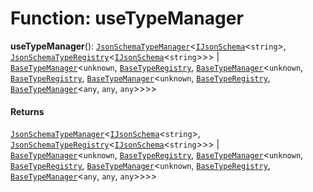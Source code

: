 # Function: useTypeManager

**useTypeManager**(): [`JsonSchemaTypeManager`](/auto-docs/json-schema/classes/JsonSchemaTypeManager.md)<[`IJsonSchema`](/auto-docs/json-schema/interfaces/IJsonSchema.md)<`string`>, [`JsonSchemaTypeRegistry`](/auto-docs/json-schema/interfaces/JsonSchemaTypeRegistry.md)<[`IJsonSchema`](/auto-docs/json-schema/interfaces/IJsonSchema.md)<`string`>>> | [`BaseTypeManager`](/auto-docs/json-schema/classes/BaseTypeManager.md)<`unknown`, [`BaseTypeRegistry`](/auto-docs/json-schema/interfaces/BaseTypeRegistry.md), [`BaseTypeManager`](/auto-docs/json-schema/classes/BaseTypeManager.md)<`unknown`, [`BaseTypeRegistry`](/auto-docs/json-schema/interfaces/BaseTypeRegistry.md), [`BaseTypeManager`](/auto-docs/json-schema/classes/BaseTypeManager.md)<`unknown`, [`BaseTypeRegistry`](/auto-docs/json-schema/interfaces/BaseTypeRegistry.md), [`BaseTypeManager`](/auto-docs/json-schema/classes/BaseTypeManager.md)<`any`, `any`, `any`>>>>

#### Returns

[`JsonSchemaTypeManager`](/auto-docs/json-schema/classes/JsonSchemaTypeManager.md)<[`IJsonSchema`](/auto-docs/json-schema/interfaces/IJsonSchema.md)<`string`>, [`JsonSchemaTypeRegistry`](/auto-docs/json-schema/interfaces/JsonSchemaTypeRegistry.md)<[`IJsonSchema`](/auto-docs/json-schema/interfaces/IJsonSchema.md)<`string`>>> | [`BaseTypeManager`](/auto-docs/json-schema/classes/BaseTypeManager.md)<`unknown`, [`BaseTypeRegistry`](/auto-docs/json-schema/interfaces/BaseTypeRegistry.md), [`BaseTypeManager`](/auto-docs/json-schema/classes/BaseTypeManager.md)<`unknown`, [`BaseTypeRegistry`](/auto-docs/json-schema/interfaces/BaseTypeRegistry.md), [`BaseTypeManager`](/auto-docs/json-schema/classes/BaseTypeManager.md)<`unknown`, [`BaseTypeRegistry`](/auto-docs/json-schema/interfaces/BaseTypeRegistry.md), [`BaseTypeManager`](/auto-docs/json-schema/classes/BaseTypeManager.md)<`any`, `any`, `any`>>>>
